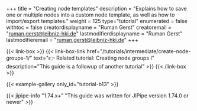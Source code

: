 +++
title = "Creating node templates"
description = "Explains how to save one or multiple nodes into a custom node template, as well as how to import/export templates."
weight = 125
type="tutorial"
enumerated = false
withtoc = false
creatordisplayname = "Ruman Gerst"
creatoremail = "ruman.gerst@leibniz-hki.de"
lastmodifierdisplayname = "Ruman Gerst"
lastmodifieremail = "ruman.gerst@leibniz-hki.de"
+++

{{< link-box >}}
    {{< link-box-link href="/tutorials/intermediate/create-node-groups-1/" text="👉 Related tutorial: Creating node groups I" description="This guide is a followup of another tutorial" >}}
{{< /link-box >}}

{{< example-gallery only_id="tutorial-b13" >}}

{{< jipipe-info "1.74.x+" "This guide was written for JIPipe version 1.74.0 or newer" >}}